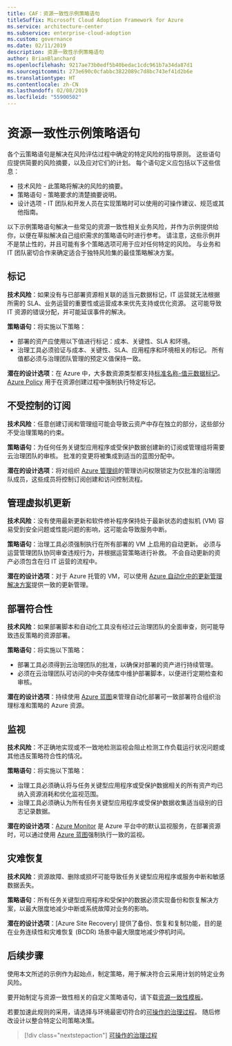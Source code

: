```yaml
---
title: CAF：资源一致性示例策略语句
titleSuffix: Microsoft Cloud Adoption Framework for Azure
ms.service: architecture-center
ms.subservice: enterprise-cloud-adoption
ms.custom: governance
ms.date: 02/11/2019
description: 资源一致性示例策略语句
author: BrianBlanchard
ms.openlocfilehash: 9217ae73b0edf5b40bedac1cdc961b7a34da87d1
ms.sourcegitcommit: 273e690c0cfabbc3822089c7d8bc743ef41d2b6e
ms.translationtype: HT
ms.contentlocale: zh-CN
ms.lasthandoff: 02/08/2019
ms.locfileid: "55900502"
---
```

# <a name="resource-consistency-sample-policy-statements"></a>资源一致性示例策略语句

各个云策略语句是解决在风险评估过程中确定的特定风险的指导原则。 这些语句应提供简要的风险摘要，以及应对它们的计划。 每个语句定义应包括以下这些信息：

- 技术风险 - 此策略将解决的风险的摘要。
- 策略语句 - 策略要求的清楚摘要说明。
- 设计选项 - IT 团队和开发人员在实现策略时可以使用的可操作建议、规范或其他指南。

以下示例策略语句解决一些常见的资源一致性相关业务风险，并作为示例提供给你，以便在草拟解决自己组织需求的策略语句时进行参考。 请注意，这些示例并不是禁止性的，并且可能有多个策略选项可用于应对任何特定的风险。 与业务和 IT 团队密切合作来确定适合于独特风险集的最佳策略解决方案。

## <a name="tagging"></a>标记

**技术风险**：如果没有与已部署资源相关联的适当元数据标记，IT 运营就无法根据所需的 SLA、业务运营的重要性或运营成本来优先支持或优化资源。 这可能导致 IT 资源的错误分配，并可能延误事件的解决。

**策略语句**：将实施以下策略：

- 部署的资产应使用以下值进行标记：成本、关键性、SLA 和环境。
- 治理工具必须验证与成本、关键性、SLA、应用程序和环境相关的标记。 所有值都必须与治理团队管理的预定义值保持一致。

**潜在的设计选项**：在 Azure 中，大多数资源类型都支持[标准名称-值元数据标记](/azure/azure-resource-manager/resource-group-using-tags)。 [Azure Policy](/azure/governance/policy/overview) 用于在资源创建过程中强制执行特定标记。

## <a name="ungoverned-subscriptions"></a>不受控制的订阅

**技术风险**：任意创建订阅和管理组可能会导致云资产中存在独立的部分，这些部分不受治理策略的约束。

**策略语句**：为任何任务关键型应用程序或受保护数据创建新的订阅或管理组将需要云治理团队的审核。 批准的变更将被集成到适当的蓝图分配中。

**潜在的设计选项**：将对组织 [Azure 管理组](/azure/governance/management-groups/)的管理访问权限锁定为仅批准的治理团队成员，这些成员将控制订阅创建和访问控制流程。

## <a name="manage-updates-to-virtual-machines"></a>管理虚拟机更新

**技术风险**：没有使用最新更新和软件修补程序保持处于最新状态的虚拟机 (VM) 容易受到安全问题或性能问题的影响，这可能会导致服务中断。

**策略语句**：治理工具必须强制执行在所有部署的 VM 上启用的自动更新。 必须与运营管理团队协同审查违规行为，并根据运营策略进行补救。 不会自动更新的资产必须包含在归 IT 运营的流程中。

**潜在的设计选项**：对于 Azure 托管的 VM，可以使用 [Azure 自动化中的更新管理解决方案](/azure/automation/automation-update-management)提供一致的更新管理。

## <a name="deployment-compliance"></a>部署符合性

**技术风险**：如果部署脚本和自动化工具没有经过云治理团队的全面审查，则可能导致违反策略的资源部署。

**策略语句**：将实施以下策略：

- 部署工具必须得到云治理团队的批准，以确保对部署的资产进行持续管理。
- 必须在云治理团队可访问的中央存储库中维护部署脚本，以便进行定期检查和审核。

**潜在的设计选项**：持续使用 [Azure 蓝图](/azure/governance/blueprints/)来管理自动化部署可一致部署符合组织治理标准和策略的 Azure 资源。

## <a name="monitoring"></a>监视

**技术风险**：不正确地实现或不一致地检测监视会阻止检测工作负载运行状况问题或其他违反策略符合性的情况。

**策略语句**：将实施以下策略：

- 治理工具必须确认将与任务关键型应用程序或受保护数据相关的所有资产均已纳入资源消耗和优化监视范围。
- 治理工具必须确认为所有任务关键型应用程序或受保护数据收集适当级别的日志记录数据。

**潜在的设计选项**：[Azure Monitor](/azure/azure-monitor/overview) 是 Azure 平台中的默认监视服务，在部署资源时，可以通过使用 [Azure 蓝图](/azure/governance/blueprints/)强制执行一致的监视。

## <a name="disaster-recovery"></a>灾难恢复

**技术风险**：资源故障、删除或损坏可能导致任务关键型应用程序或服务中断和敏感数据丢失。

**策略语句**：所有任务关键型应用程序和受保护的数据必须实现备份和恢复解决方案，以最大限度地减少中断或系统故障对业务的影响。

**潜在的设计选项**：[Azure Site Recovery] 提供了备份、恢复和复制功能，目的是在业务连续性和灾难恢复 (BCDR) 场景中最大限度地减少停机时间。

## <a name="next-steps"></a>后续步骤

使用本文所述的示例作为起始点，制定策略，用于解决符合云采用计划的特定业务风险。

要开始制定与资源一致性相关的自定义策略语句，请下载[资源一致性模板](template.md)。

若要加速此规则的采用，请选择与环境最密切符合的[可操作的治理过程](../journeys/overview.md)。 随后修改设计以整合特定公司策略决策。

> [!div class="nextstepaction"]
> [可操作的治理过程](../journeys/overview.md)

